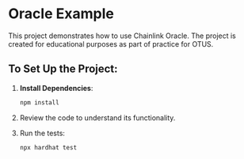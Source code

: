 # Oracle Example

This project demonstrates how to use Chainlink Oracle. The project is created for educational purposes as part of practice for OTUS.

## To Set Up the Project:

1. **Install Dependencies**:

   ```bash
   npm install
   ```

2. Review the code to understand its functionality.

3. Run the tests:

   ```bash
   npx hardhat test
   ```


